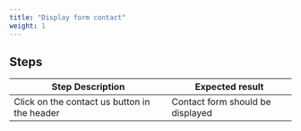 ```yaml
---
title: "Display form contact"
weight: 1
---
```

## Steps
| Step Description | Expected result |
| ----- | ----- |
| Click on the contact us button in the header | Contact form should be displayed |
